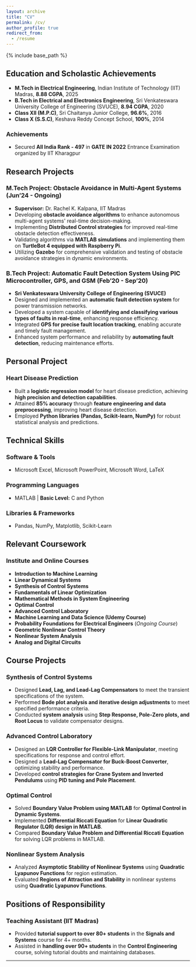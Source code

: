 ```yaml
---
layout: archive
title: "CV"
permalink: /cv/
author_profile: true
redirect_from:
  - /resume
---
```


{% include base_path %}

## Education and Scholastic Achievements

* **M.Tech in Electrical Engineering**, Indian Institute of Technology (IIT) Madras, **8.88 CGPA**, 2025  
* **B.Tech in Electrical and Electronics Engineering**, Sri Venkateswara University College of Engineering (SVUCE), **8.94 CGPA**, 2020  
* **Class XII (M.P.C)**, Sri Chaitanya Junior College, **96.6%**, 2016  
* **Class X (S.S.C)**, Keshava Reddy Concept School, **100%**, 2014  

### Achievements  
* Secured **All India Rank - 497** in **GATE IN 2022** Entrance Examination organized by IIT Kharagpur  

## Research Projects

### **M.Tech Project: Obstacle Avoidance in Multi-Agent Systems** (Jun’24 - Ongoing)  
* **Supervisor:** Dr. Rachel K. Kalpana, IIT Madras  
* Developing **obstacle avoidance algorithms** to enhance autonomous multi-agent systems' real-time decision-making.  
* Implementing **Distributed Control strategies** for improved real-time obstacle detection effectiveness.  
* Validating algorithms via **MATLAB simulations** and implementing them on **TurtleBot 4 equipped with Raspberry Pi**.  
* Utilizing **Gazebo** for comprehensive validation and testing of obstacle avoidance strategies in dynamic environments.  

### **B.Tech Project: Automatic Fault Detection System Using PIC Microcontroller, GPS, and GSM** (Feb’20 - Sep’20)  
* **Sri Venkateswara University College of Engineering (SVUCE)**  
* Designed and implemented an **automatic fault detection system** for power transmission networks.  
* Developed a system capable of **identifying and classifying various types of faults in real-time**, enhancing response efficiency.  
* Integrated **GPS for precise fault location tracking**, enabling accurate and timely fault management.  
* Enhanced system performance and reliability by **automating fault detection**, reducing maintenance efforts.  

## Personal Project

### **Heart Disease Prediction**  
* Built a **logistic regression model** for heart disease prediction, achieving **high precision and detection capabilities**.  
* Attained **85% accuracy** through **feature engineering and data preprocessing**, improving heart disease detection.  
* Employed **Python libraries (Pandas, Scikit-learn, NumPy)** for robust statistical analysis and predictions.  

## Technical Skills

### Software & Tools  
* Microsoft Excel, Microsoft PowerPoint, Microsoft Word, LaTeX  

### Programming Languages  
* MATLAB | **Basic Level:** C and Python  

### Libraries & Frameworks  
* Pandas, NumPy, Matplotlib, Scikit-Learn  

## Relevant Coursework

### Institute and Online Courses 
* **Introduction to Machine Learning**
* **Linear Dynamical Systems**  
* **Synthesis of Control Systems**  
* **Fundamentals of Linear Optimization**  
* **Mathematical Methods in System Engineering**  
* **Optimal Control**  
* **Advanced Control Laboratory**  
* **Machine Learning and Data Science (Udemy Course)**  
* **Probability Foundations for Electrical Engineers** (*Ongoing Course*)  
* **Geometric Nonlinear Control Theory**  
* **Nonlinear System Analysis**  
* **Analog and Digital Circuits**  

## Course Projects

### **Synthesis of Control Systems**  
* Designed **Lead, Lag, and Lead-Lag Compensators** to meet the transient specifications of the system.  
* Performed **Bode plot analysis and iterative design adjustments** to meet specified performance criteria.  
* Conducted **system analysis** using **Step Response, Pole-Zero plots, and Root Locus** to validate compensator designs.  

### **Advanced Control Laboratory**  
* Designed an **LQR Controller for Flexible-Link Manipulator**, meeting specifications for response and control effort.  
* Designed a **Lead-Lag Compensator for Buck-Boost Converter**, optimizing stability and performance.  
* Developed **control strategies for Crane System and Inverted Pendulums** using **PID tuning and Pole Placement**.  

### **Optimal Control**  
* Solved **Boundary Value Problem using MATLAB** for **Optimal Control in Dynamic Systems**.  
* Implemented **Differential Riccati Equation** for **Linear Quadratic Regulator (LQR) design in MATLAB**.  
* Compared **Boundary Value Problem and Differential Riccati Equation** for solving LQR problems in MATLAB.  

### **Nonlinear System Analysis**  
* Analyzed **Asymptotic Stability of Nonlinear Systems** using **Quadratic Lyapunov Functions** for region estimation.  
* Evaluated **Regions of Attraction and Stability** in nonlinear systems using **Quadratic Lyapunov Functions**.  

## Positions of Responsibility

### **Teaching Assistant (IIT Madras)**  
* Provided **tutorial support to over 80+ students** in the **Signals and Systems** course for 4+ months.  
* Assisted in **handling over 90+ students** in the **Control Engineering** course, solving tutorial doubts and maintaining databases.  

---


